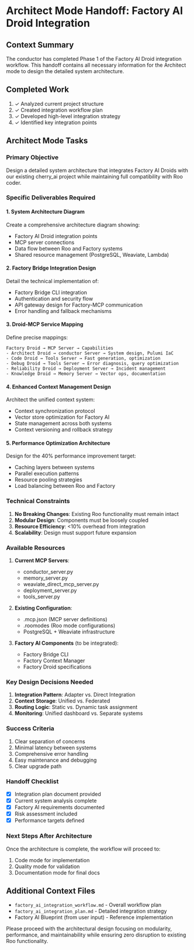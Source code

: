# Architect Mode Handoff: Factory AI Droid Integration

## Context Summary
The conductor has completed Phase 1 of the Factory AI Droid integration workflow. This handoff contains all necessary information for the Architect mode to design the detailed system architecture.

## Completed Work
1. ✓ Analyzed current project structure
2. ✓ Created integration workflow plan
3. ✓ Developed high-level integration strategy
4. ✓ Identified key integration points

## Architect Mode Tasks

### Primary Objective
Design a detailed system architecture that integrates Factory AI Droids with our existing cherry_ai project while maintaining full compatibility with Roo coder.

### Specific Deliverables Required

#### 1. System Architecture Diagram
Create a comprehensive architecture diagram showing:
- Factory AI Droid integration points
- MCP server connections
- Data flow between Roo and Factory systems
- Shared resource management (PostgreSQL, Weaviate, Lambda)

#### 2. Factory Bridge Integration Design
Detail the technical implementation of:
- Factory Bridge CLI integration
- Authentication and security flow
- API gateway design for Factory-MCP communication
- Error handling and fallback mechanisms

#### 3. Droid-MCP Service Mapping
Define precise mappings:
```
Factory Droid → MCP Server → Capabilities
- Architect Droid → conductor Server → System design, Pulumi IaC
- Code Droid → Tools Server → Fast generation, optimization
- Debug Droid → Tools Server → Error diagnosis, query optimization
- Reliability Droid → Deployment Server → Incident management
- Knowledge Droid → Memory Server → Vector ops, documentation
```

#### 4. Enhanced Context Management Design
Architect the unified context system:
- Context synchronization protocol
- Vector store optimization for Factory AI
- State management across both systems
- Context versioning and rollback strategy

#### 5. Performance Optimization Architecture
Design for the 40% performance improvement target:
- Caching layers between systems
- Parallel execution patterns
- Resource pooling strategies
- Load balancing between Roo and Factory

### Technical Constraints
1. **No Breaking Changes**: Existing Roo functionality must remain intact
2. **Modular Design**: Components must be loosely coupled
3. **Resource Efficiency**: <10% overhead from integration
4. **Scalability**: Design must support future expansion

### Available Resources
1. **Current MCP Servers**:
   - conductor_server.py
   - memory_server.py
   - weaviate_direct_mcp_server.py
   - deployment_server.py
   - tools_server.py

2. **Existing Configuration**:
   - .mcp.json (MCP server definitions)
   - .roomodes (Roo mode configurations)
   - PostgreSQL + Weaviate infrastructure

3. **Factory AI Components** (to be integrated):
   - Factory Bridge CLI
   - Factory Context Manager
   - Factory Droid specifications

### Key Design Decisions Needed
1. **Integration Pattern**: Adapter vs. Direct Integration
2. **Context Storage**: Unified vs. Federated
3. **Routing Logic**: Static vs. Dynamic task assignment
4. **Monitoring**: Unified dashboard vs. Separate systems

### Success Criteria
1. Clear separation of concerns
2. Minimal latency between systems
3. Comprehensive error handling
4. Easy maintenance and debugging
5. Clear upgrade path

### Handoff Checklist
- [x] Integration plan document provided
- [x] Current system analysis complete
- [x] Factory AI requirements documented
- [x] Risk assessment included
- [x] Performance targets defined

### Next Steps After Architecture
Once the architecture is complete, the workflow will proceed to:
1. Code mode for implementation
2. Quality mode for validation
3. Documentation mode for final docs

## Additional Context Files
- `factory_ai_integration_workflow.md` - Overall workflow plan
- `factory_ai_integration_plan.md` - Detailed integration strategy
- Factory AI Blueprint (from user input) - Reference implementation

Please proceed with the architectural design focusing on modularity, performance, and maintainability while ensuring zero disruption to existing Roo functionality.
